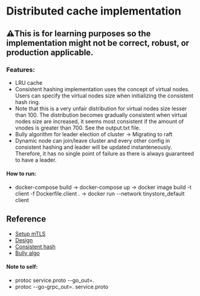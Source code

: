 # Distributed cache implementation 

## ⚠️This is for learning purposes so the implementation might not be correct, robust, or production applicable.

### Features:
- LRU cache
- Consistent hashing implementation uses the concept of virtual nodes. Users can specify the virtual nodes size when initializing the consistent hash ring. 
- Note that this is a very unfair distribution for virtual nodes size lesser than 100. The distribution becomes gradually consistent when virtual nodes size are increased, it seems most consistent if the amount of vnodes is greater than 700. See the output.txt file.
- Bully algorithm for leader election of cluster -> Migrating to raft
- Dynamic node can join/leave cluster and every other config in consistent hashing and leader will be updated instanteneously. Therefore, it has no single point of failure as there is always guaranteed to have a leader.

#### How to run:
- docker-compose build -> docker-compose up -> docker image build -t client -f Dockerfile.client . -> docker run --network tinystore_default client

## Reference

- [Setup mTLS](https://dev.to/techschoolguru/a-complete-overview-of-ssl-tls-and-its-cryptographic-system-36pd)
- [Design](https://www.youtube.com/watch?v=iuqZvajTOyA&t=920s)
- [Consistent hash](https://www.youtube.com/watch?v=UF9Iqmg94tk&t=359s)
- [Bully algo](https://lass.cs.umass.edu/~shenoy/courses/spring22/lectures/Lec14_notes.pdf)

#### Note to self:
- protoc service.proto --go_out=.     
- protoc --go-grpc_out=. service.proto
